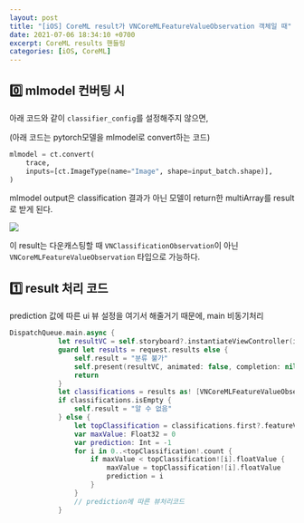 ```yaml
---
layout: post
title: "[iOS] CoreML result가 VNCoreMLFeatureValueObservation 객체일 때"
date: 2021-07-06 18:34:10 +0700
excerpt: CoreML results 핸들링
categories: [iOS, CoreML]
---
```


## 0️⃣ mlmodel 컨버팅 시

아래 코드와 같이 `classifier_config`를 설정해주지 않으면, 

(아래 코드는 pytorch모델을 mlmodel로 convert하는 코드)

``` python
mlmodel = ct.convert(
    trace,
    inputs=[ct.ImageType(name="Image", shape=input_batch.shape)],
)
```

mlmodel output은 classification 결과가 아닌 모델이 return한 multiArray를 result로 받게 된다.

<img src="https://user-images.githubusercontent.com/47033052/124621875-97abd600-deb5-11eb-87d3-5f55a38d0901.png" width="%30" />

이 result는 다운캐스팅할 때 `VNClassificationObservation`이 아닌 `VNCoreMLFeatureValueObservation`  타입으로 가능하다.

## 1️⃣ result 처리 코드

prediction 값에 따른 ui 뷰 설정을 여기서 해줄거기 때문에, main 비동기처리

``` swift
DispatchQueue.main.async {
            let resultVC = self.storyboard?.instantiateViewController(identifier: "ResultViewController") as! ResultViewController
            guard let results = request.results else {
                self.result = "분류 불가"
                self.present(resultVC, animated: false, completion: nil)
                return
            }
            let classifications = results as! [VNCoreMLFeatureValueObservation]
            if classifications.isEmpty {
                self.result = "알 수 없음"
            } else {
                let topClassification = classifications.first?.featureValue.multiArrayValue
                var maxValue: Float32 = 0
                var prediction: Int = -1
                for i in 0..<topClassification!.count {
                    if maxValue < topClassification![i].floatValue {
                        maxValue = topClassification![i].floatValue
                        prediction = i
                    }
                }
                // prediction에 따른 뷰처리코드
            }
```

